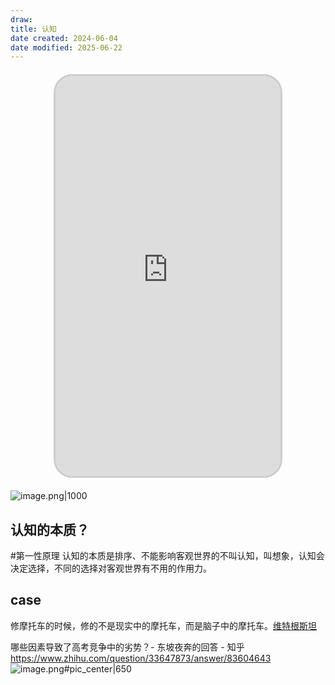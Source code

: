 ```yaml
---
draw:
title: 认知
date created: 2024-06-04
date modified: 2025-06-22
---
```


<iframe src="https://v3-web.douyinvod.com/205ef04dbe1bb3a113d89663113e5885/66a4d9a9/video/tos/cn/tos-cn-ve-15/oI9HINIc1nAq29CrbN8nA9mQYAjgfBoBEeb3ED/?a=6383&ch=26&cr=3&dr=0&lr=all&cd=0%7C0%7C0%7C3&cv=1&br=765&bt=765&cs=0&ds=4&ft=pEaFx4hZffPdHK~2N12NvAq-antLjrKZAHI.RkaTx8WjljVhWL6&mime_type=video_mp4&qs=0&rc=Z2ZnZzdnOjo6aWQ0ZjppNEBpM3l3bTw6ZndncjMzNGkzM0A2NTEtMWFfNWAxLi41YS4tYSMxMG9vcjRfMC9gLS1kLWFzcw%3D%3D&btag=c0000e00010000&cquery=100w_100B_100H_100K_100o&dy_q=1722068832&feature_id=46a7bb47b4fd1280f3d3825bf2b29388&l=202407271627127206055C0A0AA09E53A1" allowfullscreen="true" style="border-radius: 30px; overflow: hidden; border: 3px solid #ccc; width: 360px; height: 640px; display: block; margin: 20px auto; aspect-ratio: 9 / 16;" frameborder="0"></iframe>

<!-- more -->

![image.png|1000](https://imagehosting4picgo.oss-cn-beijing.aliyuncs.com/imagehosting/fix-dir%2Fpicgo%2Fpicgo-clipboard-images%2F2025%2F06%2F15%2F16-47-44-f133836cd5cede78c277aa7aa91fbcd0-202506151647380-05c741.png)

## 认知的本质？

#第一性原理  认知的本质是排序、不能影响客观世界的不叫认知，叫想象，认知会决定选择，不同的选择对客观世界有不用的作用力。

## case

修摩托车的时候，修的不是现实中的摩托车，而是脑子中的摩托车。[维特根斯坦](维特根斯坦.md)

哪些因素导致了高考竞争中的劣势？- 东坡夜奔的回答 - 知乎  
https://www.zhihu.com/question/33647873/answer/83604643  
![image.png#pic_center|650](https://imagehosting4picgo.oss-cn-beijing.aliyuncs.com/imagehosting/fix-dir%2Fpicgo%2Fpicgo-clipboard-images%2F2024%2F06%2F04%2F17-16-54-39883d07c881364bbb58175de518e8e9-20240604171652-34e5c3.png)
